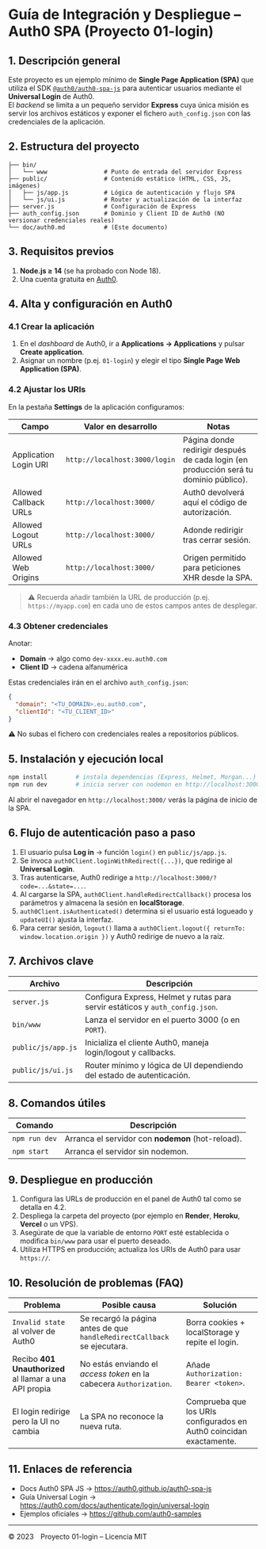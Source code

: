 # Guía de Integración y Despliegue – Auth0 SPA (Proyecto 01-login)

## 1. Descripción general
Este proyecto es un ejemplo mínimo de **Single Page Application (SPA)** que utiliza el SDK [`@auth0/auth0-spa-js`](https://github.com/auth0/auth0-spa-js) para autenticar usuarios mediante el **Universal Login** de Auth0.  
El _backend_ se limita a un pequeño servidor **Express** cuya única misión es servir los archivos estáticos y exponer el fichero `auth_config.json` con las credenciales de la aplicación.

## 2. Estructura del proyecto
```
├── bin/
│   └── www                # Punto de entrada del servidor Express
├── public/                # Contenido estático (HTML, CSS, JS, imágenes)
│   ├── js/app.js          # Lógica de autenticación y flujo SPA
│   └── js/ui.js           # Router y actualización de la interfaz
├── server.js              # Configuración de Express
├── auth_config.json       # Dominio y Client ID de Auth0 (NO versionar credenciales reales)
└── doc/auth0.md           # (Este documento)
```

## 3. Requisitos previos
1. **Node.js ≥ 14** (se ha probado con Node 18).  
2. Una cuenta gratuita en [Auth0](https://auth0.com/signup).

## 4. Alta y configuración en Auth0
### 4.1 Crear la aplicación
1. En el _dashboard_ de Auth0, ir a **Applications → Applications** y pulsar **Create application**.
2. Asignar un nombre (p.ej. `01-login`) y elegir el tipo **Single Page Web Application (SPA)**.

### 4.2 Ajustar los URIs
En la pestaña **Settings** de la aplicación configuramos:

| Campo                         | Valor en desarrollo                      | Notas |
|-------------------------------|------------------------------------------|-------|
| Application Login URI         | `http://localhost:3000/login`            | Página donde redirigir después de cada login (en producción será tu dominio público). |
| Allowed Callback URLs         | `http://localhost:3000/`                 | Auth0 devolverá aquí el código de autorización. |
| Allowed Logout URLs           | `http://localhost:3000/`                 | Adonde redirigir tras cerrar sesión. |
| Allowed Web Origins           | `http://localhost:3000/`                 | Origen permitido para peticiones XHR desde la SPA. |

> ⚠️ Recuerda añadir también la URL de producción (p.ej. `https://myapp.com`) en cada uno de estos campos antes de desplegar.

### 4.3 Obtener credenciales
Anotar:
* **Domain** → algo como `dev-xxxx.eu.auth0.com`  
* **Client ID** → cadena alfanumérica

Estas credenciales irán en el archivo `auth_config.json`:
```json
{
  "domain": "<TU_DOMAIN>.eu.auth0.com",
  "clientId": "<TU_CLIENT_ID>"
}
```
⚠️ No subas el fichero con credenciales reales a repositorios públicos.

## 5. Instalación y ejecución local
```bash
npm install        # instala dependencias (Express, Helmet, Morgan...)
npm run dev        # inicia server con nodemon en http://localhost:3000
```
Al abrir el navegador en `http://localhost:3000/` verás la página de inicio de la SPA.

## 6. Flujo de autenticación paso a paso
1. El usuario pulsa **Log in** → función `login()` en `public/js/app.js`.
2. Se invoca `auth0Client.loginWithRedirect({...})`, que redirige al **Universal Login**.
3. Tras autenticarse, Auth0 redirige a `http://localhost:3000/?code=...&state=...`.
4. Al cargarse la SPA, `auth0Client.handleRedirectCallback()` procesa los parámetros y almacena la sesión en **localStorage**.
5. `auth0Client.isAuthenticated()` determina si el usuario está logueado y `updateUI()` ajusta la interfaz.
6. Para cerrar sesión, `logout()` llama a `auth0Client.logout({ returnTo: window.location.origin })` y Auth0 redirige de nuevo a la raíz.

## 7. Archivos clave
| Archivo | Descripción |
|---------|-------------|
| `server.js` | Configura Express, Helmet y rutas para servir estáticos y `auth_config.json`. |
| `bin/www` | Lanza el servidor en el puerto 3000 (o en `PORT`). |
| `public/js/app.js` | Inicializa el cliente Auth0, maneja login/logout y callbacks. |
| `public/js/ui.js`  | Router mínimo y lógica de UI dependiendo del estado de autenticación. |

## 8. Comandos útiles
| Comando | Descripción |
|---------|-------------|
| `npm run dev` | Arranca el servidor con **nodemon** (hot-reload). |
| `npm start`   | Arranca el servidor sin nodemon. |

## 9. Despliegue en producción
1. Configura las URLs de producción en el panel de Auth0 tal como se detalla en 4.2.  
2. Despliega la carpeta del proyecto (por ejemplo en **Render**, **Heroku**, **Vercel** o un VPS).  
3. Asegúrate de que la variable de entorno `PORT` esté establecida o modifica `bin/www` para usar el puerto deseado.  
4. Utiliza HTTPS en producción; actualiza los URIs de Auth0 para usar `https://`.

## 10. Resolución de problemas (FAQ)
| Problema | Posible causa | Solución |
|----------|---------------|----------|
| `Invalid state` al volver de Auth0 | Se recargó la página antes de que `handleRedirectCallback` se ejecutara. | Borra cookies + localStorage y repite el login. |
| Recibo **401 Unauthorized** al llamar a una API propia | No estás enviando el _access token_ en la cabecera `Authorization`. | Añade `Authorization: Bearer <token>`. |
| El login redirige pero la UI no cambia | La SPA no reconoce la nueva ruta. | Comprueba que los URIs configurados en Auth0 coincidan exactamente. |

## 11. Enlaces de referencia
* Docs Auth0 SPA JS → <https://auth0.github.io/auth0-spa-js>
* Guía Universal Login → <https://auth0.com/docs/authenticate/login/universal-login>
* Ejemplos oficiales → <https://github.com/auth0-samples>

---
© 2023 Proyecto 01-login – Licencia MIT
